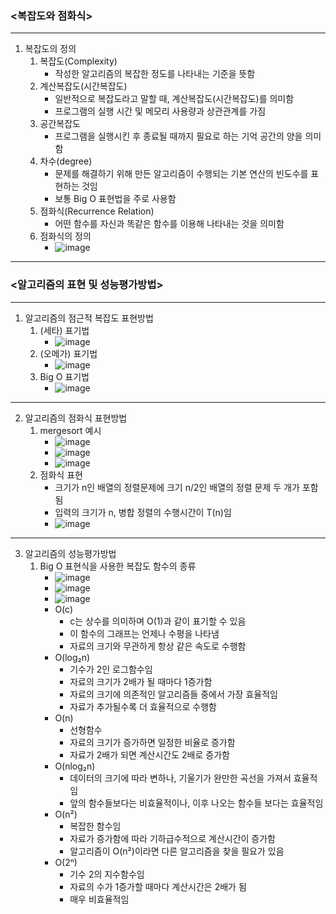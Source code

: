 ### <복잡도와 점화식>
- - -
1. 복잡도의 정의
   1) 복잡도(Complexity)
      - 작성한 알고리즘의 복잡한 정도를 나타내는 기준을 뜻함
   2) 계산복잡도(시간복잡도)
      - 일반적으로 복잡도라고 말할 때, 계산복잡도(시간복잡도)를 의미함
      - 프로그램의 실행 시간 및 메모리 사용량과 상관관계를 가짐
   3) 공간복잡도
      - 프로그램을 실행시킨 후 종료될 때까지 필요로 하는 기억 공간의 양을 의미함
   4) 차수(degree)
      - 문제를 해결하기 위해 만든 알고리즘이 수행되는 기본 연산의 빈도수를 표현하는 것임
      - 보통 Big O 표현법을 주로 사용함
   5) 점화식(Recurrence Relation)
      - 어떤 함수를 자신과 똑같은 함수를 이용해 나타내는 것을 의미함
   6) 점화식의 정의
      - ![image](https://github.com/user-attachments/assets/01797958-64d4-4e97-9794-153dd38d25fd)
- - -
### <알고리즘의 표현 및 성능평가방법>
- - -
1. 알고리즘의 점근적 복잡도 표현방법
   1) (세타) 표기법
      - ![image](https://github.com/user-attachments/assets/aa9352ff-2b1c-490d-b5e1-1628dfdc4ce5)
   2) (오메가) 표기법
      - ![image](https://github.com/user-attachments/assets/755812c7-983f-4d7f-b6d5-0cc547c390e3)
   3) Big O 표기법
      - ![image](https://github.com/user-attachments/assets/23f8f7b4-23b6-4b2a-9b98-2e96adcaf5a3)
- - -
2. 알고리즘의 점화식 표현방법
   1) mergesort 예시
      - ![image](https://github.com/user-attachments/assets/f4d1276c-709f-4108-902a-a7f3a8f7442e)
      - ![image](https://github.com/user-attachments/assets/e9cc0dc3-d1b3-4549-b5ea-5e40cb944347)
      - ![image](https://github.com/user-attachments/assets/da7fad4f-1608-4a45-964f-afab92aa8d0f)
   2) 점화식 표현
      - 크기가 n인 배열의 정렬문제에 크기 n/2인 배열의 정렬 문제 두 개가 포함됨
      - 입력의 크기가 n, 병합 정렬의 수행시간이 T(n)임
      - ![image](https://github.com/user-attachments/assets/3e710c4d-7d2a-46ef-8271-7ce997eb0790)
- - -
3. 알고리즘의 성능평가방법
   1) Big O 표현식을 사용한 복잡도 함수의 종류
      - ![image](https://github.com/user-attachments/assets/e9c2e982-dcf7-4af8-9bb0-e57da5522be4)
      - ![image](https://github.com/user-attachments/assets/22fb0786-5d46-448f-b63a-979adf614633)
      - ![image](https://github.com/user-attachments/assets/fcf54f0a-8939-4310-af0d-e47eb00d3880)
      - O(c)
        - c는 상수를 의미하며 O(1)과 같이 표기할 수 있음
        - 이 함수의 그래프는 언제나 수평을 나타냄
        - 자료의 크기와 무관하게 항상 같은 속도로 수행함
      - O(log₂n)
        - 기수가 2인 로그함수임
        - 자료의 크기가 2배가 될 때마다 1증가함
        - 자료의 크기에 의존적인 알고리즘들 중에서 가장 효율적임
        - 자료가 추가될수록 더 효율적으로 수행함
      - O(n)
        - 선형함수
        - 자료의 크기가 증가하면 일정한 비율로 증가함
        - 자료가 2배가 되면 계산시간도 2배로 증가함
      - O(nlog₂n)
        - 데이터의 크기에 따라 변하나, 기울기가 완만한 곡선을 가져서 효율적임
        - 앞의 함수들보다는 비효율적이나, 이후 나오는 함수들 보다는 효율적임
      - O(n²)
        - 복잡한 함수임
        - 자료가 증가함에 따라 기하급수적으로 계산시간이 증가함
        - 알고리즘이 O(n²)이라면 다른 알고리즘을 찾을 필요가 있음
      - O(2ⁿ)
        - 기수 2의 지수함수임
        - 자료의 수가 1증가할 때마다 계산시간은 2배가 됨
        - 매우 비효율적임
